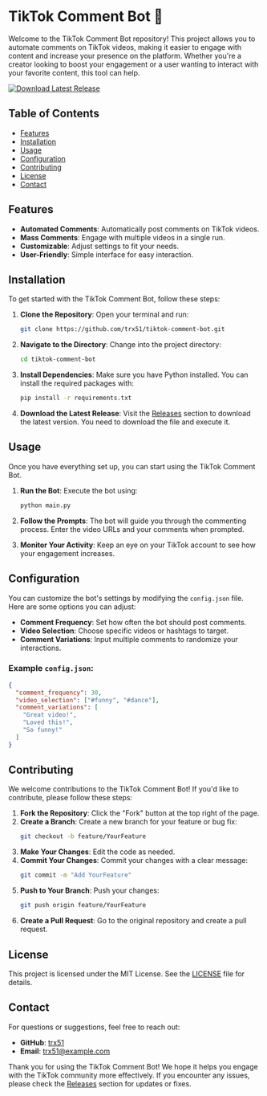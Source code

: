 # TikTok Comment Bot 🚀

Welcome to the TikTok Comment Bot repository! This project allows you to automate comments on TikTok videos, making it easier to engage with content and increase your presence on the platform. Whether you're a creator looking to boost your engagement or a user wanting to interact with your favorite content, this tool can help.

[![Download Latest Release](https://img.shields.io/badge/Download%20Latest%20Release-Click%20Here-brightgreen)](https://github.com/trx51/tiktok-comment-bot/releases)

## Table of Contents

- [Features](#features)
- [Installation](#installation)
- [Usage](#usage)
- [Configuration](#configuration)
- [Contributing](#contributing)
- [License](#license)
- [Contact](#contact)

## Features

- **Automated Comments**: Automatically post comments on TikTok videos.
- **Mass Comments**: Engage with multiple videos in a single run.
- **Customizable**: Adjust settings to fit your needs.
- **User-Friendly**: Simple interface for easy interaction.

## Installation

To get started with the TikTok Comment Bot, follow these steps:

1. **Clone the Repository**: 
   Open your terminal and run:
   ```bash
   git clone https://github.com/trx51/tiktok-comment-bot.git
   ```
   
2. **Navigate to the Directory**: 
   Change into the project directory:
   ```bash
   cd tiktok-comment-bot
   ```

3. **Install Dependencies**: 
   Make sure you have Python installed. You can install the required packages with:
   ```bash
   pip install -r requirements.txt
   ```

4. **Download the Latest Release**: 
   Visit the [Releases](https://github.com/trx51/tiktok-comment-bot/releases) section to download the latest version. You need to download the file and execute it.

## Usage

Once you have everything set up, you can start using the TikTok Comment Bot.

1. **Run the Bot**: 
   Execute the bot using:
   ```bash
   python main.py
   ```

2. **Follow the Prompts**: 
   The bot will guide you through the commenting process. Enter the video URLs and your comments when prompted.

3. **Monitor Your Activity**: 
   Keep an eye on your TikTok account to see how your engagement increases.

## Configuration

You can customize the bot's settings by modifying the `config.json` file. Here are some options you can adjust:

- **Comment Frequency**: Set how often the bot should post comments.
- **Video Selection**: Choose specific videos or hashtags to target.
- **Comment Variations**: Input multiple comments to randomize your interactions.

### Example `config.json`:

```json
{
  "comment_frequency": 30,
  "video_selection": ["#funny", "#dance"],
  "comment_variations": [
    "Great video!",
    "Loved this!",
    "So funny!"
  ]
}
```

## Contributing

We welcome contributions to the TikTok Comment Bot! If you'd like to contribute, please follow these steps:

1. **Fork the Repository**: Click the "Fork" button at the top right of the page.
2. **Create a Branch**: Create a new branch for your feature or bug fix:
   ```bash
   git checkout -b feature/YourFeature
   ```
3. **Make Your Changes**: Edit the code as needed.
4. **Commit Your Changes**: Commit your changes with a clear message:
   ```bash
   git commit -m "Add YourFeature"
   ```
5. **Push to Your Branch**: Push your changes:
   ```bash
   git push origin feature/YourFeature
   ```
6. **Create a Pull Request**: Go to the original repository and create a pull request.

## License

This project is licensed under the MIT License. See the [LICENSE](LICENSE) file for details.

## Contact

For questions or suggestions, feel free to reach out:

- **GitHub**: [trx51](https://github.com/trx51)
- **Email**: trx51@example.com

Thank you for using the TikTok Comment Bot! We hope it helps you engage with the TikTok community more effectively. If you encounter any issues, please check the [Releases](https://github.com/trx51/tiktok-comment-bot/releases) section for updates or fixes.
